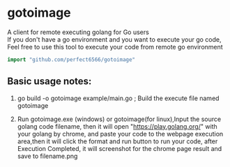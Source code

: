 # gotoimage    

A client for remote executing golang for Go users     
If you don't have a go environment and you want to execute your go code, Feel free to use this tool to execute your code from remote go environment     

```go
import "github.com/perfect6566/gotoimage"
```



## Basic usage notes:    

1. go build -o gotoimage example/main.go ; Build the execute file named gotoimage

2. Run gotoimage.exe (windows) or gotoimage(for linux),Input the source golang code filename, then it will open "https://play.golang.org/" with your golang by chrome, and paste your code to the webpage execution area,then it will click the format and run button to run your code, after Execution Completed, it will screenshot for the chrome page result  and save to  filename.png


